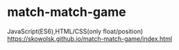 # match-match-game
JavaScript(ES6),HTML/CSS(only float/position) \
https://skowolsk.github.io/match-match-game/index.html
